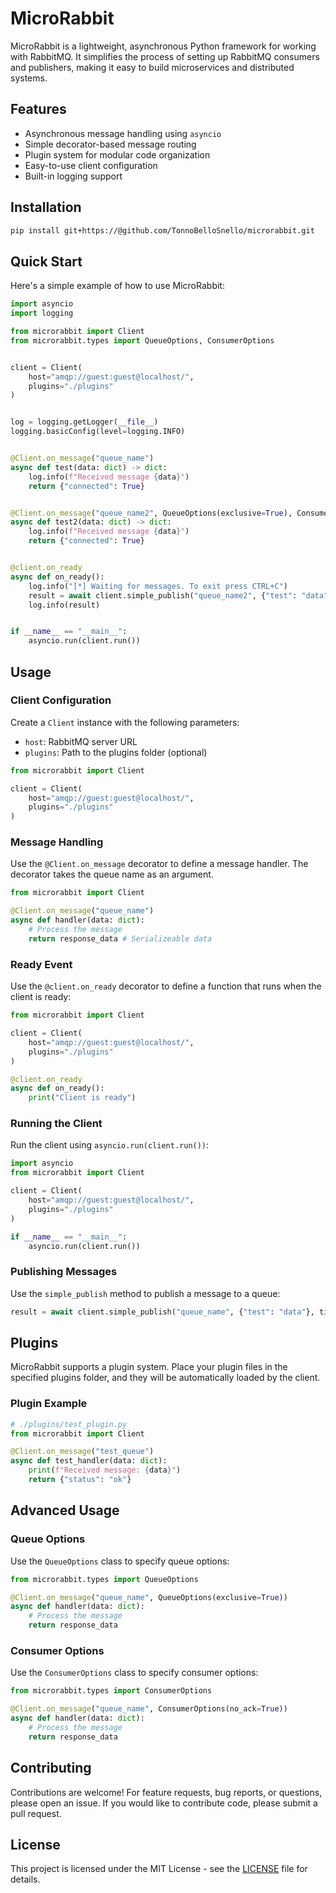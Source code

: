 # MicroRabbit

MicroRabbit is a lightweight, asynchronous Python framework for working with RabbitMQ. It simplifies the process of setting up RabbitMQ consumers and publishers, making it easy to build microservices and distributed systems.

## Features

- Asynchronous message handling using `asyncio`
- Simple decorator-based message routing
- Plugin system for modular code organization
- Easy-to-use client configuration
- Built-in logging support

## Installation

```bash
pip install git+https://@github.com/TonnoBelloSnello/microrabbit.git
```

## Quick Start
Here's a simple example of how to use MicroRabbit:

```python
import asyncio
import logging

from microrabbit import Client
from microrabbit.types import QueueOptions, ConsumerOptions


client = Client(
    host="amqp://guest:guest@localhost/",
    plugins="./plugins"
)


log = logging.getLogger(__file__)
logging.basicConfig(level=logging.INFO)


@Client.on_message("queue_name")
async def test(data: dict) -> dict:
    log.info(f"Received message {data}")
    return {"connected": True}


@Client.on_message("queue_name2", QueueOptions(exclusive=True), ConsumerOptions(no_ack=True))
async def test2(data: dict) -> dict:
    log.info(f"Received message {data}")
    return {"connected": True}


@client.on_ready
async def on_ready():
    log.info("[*] Waiting for messages. To exit press CTRL+C")
    result = await client.simple_publish("queue_name2", {"test": "data"}, timeout=2, decode=True)
    log.info(result)


if __name__ == "__main__":
    asyncio.run(client.run())

```

## Usage
### Client Configuration
Create a `Client` instance with the following parameters:

- `host`: RabbitMQ server URL
- `plugins`: Path to the plugins folder (optional)
```python
from microrabbit import Client

client = Client(
    host="amqp://guest:guest@localhost/",
    plugins="./plugins"
)

```

### Message Handling
Use the `@Client.on_message` decorator to define a message handler. The decorator takes the queue name as an argument.
```python
from microrabbit import Client

@Client.on_message("queue_name")
async def handler(data: dict):
    # Process the message
    return response_data # Serializeable data

```


### Ready Event
Use the `@client.on_ready` decorator to define a function that runs when the client is ready:
```python
from microrabbit import Client

client = Client(
    host="amqp://guest:guest@localhost/",
    plugins="./plugins"
)

@client.on_ready
async def on_ready():
    print("Client is ready")

```

### Running the Client
Run the client using `asyncio.run(client.run())`:
```python
import asyncio
from microrabbit import Client

client = Client(
    host="amqp://guest:guest@localhost/",
    plugins="./plugins"
)

if __name__ == "__main__":
    asyncio.run(client.run())

```

### Publishing Messages
Use the `simple_publish` method to publish a message to a queue:
```python
result = await client.simple_publish("queue_name", {"test": "data"}, timeout=2, decode=True)
```

## Plugins
MicroRabbit supports a plugin system. 
Place your plugin files in the specified plugins folder, and they will be automatically 
loaded by the client.

### Plugin Example
```python
# ./plugins/test_plugin.py
from microrabbit import Client

@Client.on_message("test_queue")
async def test_handler(data: dict):
    print(f"Received message: {data}")
    return {"status": "ok"}

```

## Advanced Usage
### Queue Options
Use the `QueueOptions` class to specify queue options:
```python
from microrabbit.types import QueueOptions

@Client.on_message("queue_name", QueueOptions(exclusive=True))
async def handler(data: dict):
    # Process the message
    return response_data

```

### Consumer Options
Use the `ConsumerOptions` class to specify consumer options:
```python
from microrabbit.types import ConsumerOptions

@Client.on_message("queue_name", ConsumerOptions(no_ack=True))
async def handler(data: dict):
    # Process the message
    return response_data

```


## Contributing
Contributions are welcome! For feature requests, bug reports, or questions, please open an issue. 
If you would like to contribute code, please submit a pull request.

## License
This project is licensed under the MIT License - see the [LICENSE](LICENSE) file for details.
